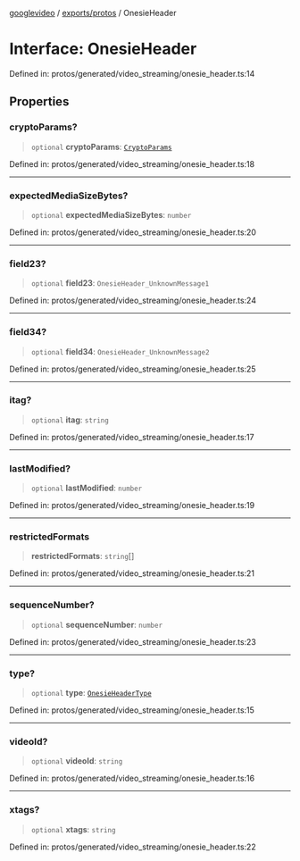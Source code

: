 [googlevideo](../../../README.md) / [exports/protos](../README.md) / OnesieHeader

# Interface: OnesieHeader

Defined in: protos/generated/video\_streaming/onesie\_header.ts:14

## Properties

### cryptoParams?

> `optional` **cryptoParams**: [`CryptoParams`](CryptoParams.md)

Defined in: protos/generated/video\_streaming/onesie\_header.ts:18

***

### expectedMediaSizeBytes?

> `optional` **expectedMediaSizeBytes**: `number`

Defined in: protos/generated/video\_streaming/onesie\_header.ts:20

***

### field23?

> `optional` **field23**: `OnesieHeader_UnknownMessage1`

Defined in: protos/generated/video\_streaming/onesie\_header.ts:24

***

### field34?

> `optional` **field34**: `OnesieHeader_UnknownMessage2`

Defined in: protos/generated/video\_streaming/onesie\_header.ts:25

***

### itag?

> `optional` **itag**: `string`

Defined in: protos/generated/video\_streaming/onesie\_header.ts:17

***

### lastModified?

> `optional` **lastModified**: `number`

Defined in: protos/generated/video\_streaming/onesie\_header.ts:19

***

### restrictedFormats

> **restrictedFormats**: `string`[]

Defined in: protos/generated/video\_streaming/onesie\_header.ts:21

***

### sequenceNumber?

> `optional` **sequenceNumber**: `number`

Defined in: protos/generated/video\_streaming/onesie\_header.ts:23

***

### type?

> `optional` **type**: [`OnesieHeaderType`](../enumerations/OnesieHeaderType.md)

Defined in: protos/generated/video\_streaming/onesie\_header.ts:15

***

### videoId?

> `optional` **videoId**: `string`

Defined in: protos/generated/video\_streaming/onesie\_header.ts:16

***

### xtags?

> `optional` **xtags**: `string`

Defined in: protos/generated/video\_streaming/onesie\_header.ts:22
